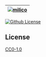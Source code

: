 | [![milico](https://setetres.s3.amazonaws.com/setetres.st/img/share-milico.png?v=1&raw=true)](http://milico.setetres.st) |
| ----------------------------------------------------------------------------------------------------------------------- |

[![Github License](https://img.shields.io/github/license/setetres/milico.svg?v=10)](https://github.com/setetres/milico/blob/master/LICENSE)

## License

[CC0-1.0]

[http://milico.setetres.st]: http://milico.setetres.st
[cc0-1.0]: http://creativecommons.org/licenses/cc0/1.0
